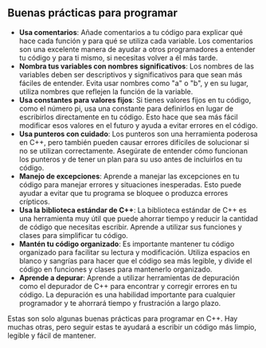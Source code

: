 ## Buenas prácticas para programar

- **Usa comentarios**: Añade comentarios a tu código para explicar qué hace cada función y para qué se utiliza cada variable. Los comentarios son una excelente manera de ayudar a otros programadores a entender tu código y para ti mismo, si necesitas volver a él más tarde.
- **Nombra tus variables con nombres significativos**: Los nombres de las variables deben ser descriptivos y significativos para que sean más fáciles de entender. Evita usar nombres como "a" o "b", y en su lugar, utiliza nombres que reflejen la función de la variable.
- **Usa constantes para valores fijos**: Si tienes valores fijos en tu código, como el número pi, usa una constante para definirlos en lugar de escribirlos directamente en tu código. Esto hace que sea más fácil modificar esos valores en el futuro y ayuda a evitar errores en el código.
- **Usa punteros con cuidado**: Los punteros son una herramienta poderosa en C++, pero también pueden causar errores difíciles de solucionar si no se utilizan correctamente. Asegúrate de entender cómo funcionan los punteros y de tener un plan para su uso antes de incluirlos en tu código.
- **Manejo de excepciones**: Aprende a manejar las excepciones en tu código para manejar errores y situaciones inesperadas. Esto puede ayudar a evitar que tu programa se bloquee o produzca errores crípticos.
- **Usa la biblioteca estándar de C++**: La biblioteca estándar de C++ es una herramienta muy útil que puede ahorrar tiempo y reducir la cantidad de código que necesitas escribir. Aprende a utilizar sus funciones y clases para simplificar tu código.
- **Mantén tu código organizado**: Es importante mantener tu código organizado para facilitar su lectura y modificación. Utiliza espacios en blanco y sangrías para hacer que el código sea más legible, y divide el código en funciones y clases para mantenerlo organizado.
- **Aprende a depurar**: Aprende a utilizar herramientas de depuración como el depurador de C++ para encontrar y corregir errores en tu código. La depuración es una habilidad importante para cualquier programador y te ahorrará tiempo y frustración a largo plazo.

Estas son solo algunas buenas prácticas para programar en C++. Hay muchas otras, pero seguir estas te ayudará a escribir un código más limpio, legible y fácil de mantener.
